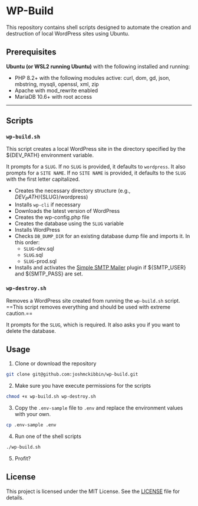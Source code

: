 # WP-Build

This repository contains shell scripts designed to automate the creation and destruction of local WordPress sites using Ubuntu.

## Prerequisites

**Ubuntu (or WSL2 running Ubuntu)** with the following installed and running:
- PHP 8.2+ with the following modules active: curl, dom, gd, json, mbstring, mysqli, openssl, xml, zip
- Apache with mod_rewrite enabled
- MariaDB 10.6+ with root access

---

## Scripts

### `wp-build.sh`
This script creates a local WordPress site in the directory specified by the ${DEV_PATH} environment variable.

It prompts for a `SLUG`. If no `SLUG` is provided, it defaults to `wordpress`.
It also prompts for a `SITE NAME`. If no `SITE NAME` is provided, it defaults to the `SLUG` with the first letter capitalized.

- Creates the necessary directory structure (e.g., ${DEV_PATH}/${SLUG}/wordpress)
- Installs `wp-cli` if necessary
- Downloads the latest version of WordPress
- Creates the wp-config.php file
- Creates the database using the `SLUG` variable
- Installs WordPress
- Checks `DB_DUMP_DIR` for an existing database dump file and imports it. In this order:
	- `SLUG`-dev.sql
	- `SLUG`.sql
	- `SLUG`-prod.sql
- Installs and activates the [Simple SMTP Mailer](https://wordpress.org/plugins/simple-smtp-mailer) plugin if ${SMTP_USER} and ${SMTP_PASS} are set.

### `wp-destroy.sh`
Removes a WordPress site created from running the `wp-build.sh` script.
==This script removes everything and should be used with extreme caution.==

It prompts for the `SLUG`, which is required.
It also asks you if you want to delete the database.

## Usage

1. Clone or download the repository

```sh
git clone git@github.com:joshmckibbin/wp-build.git
```

2. Make sure you have execute permissions for the scripts

```sh
chmod +x wp-build.sh wp-destroy.sh
```

3. Copy the `.env-sample` file to `.env` and replace the environment values with your own.

```sh
cp .env-sample .env
```

4. Run one of the shell scripts

```sh
./wp-build.sh
```

5. Profit?

## License

This project is licensed under the MIT License. See the [LICENSE](LICENSE) file for details.